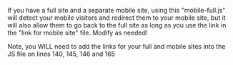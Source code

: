 If you have a full site and a separate mobile site, using this "mobile-full.js" will detect your mobile visitors and redirect them to your mobile site, but it will also allow them to go back to the full site as long as you use the link in the "link for mobile site" file. Modify as needed! 

Note, you WILL need to add the links for your full and mobile sites into the JS file on lines 140, 145, 146 and 165
